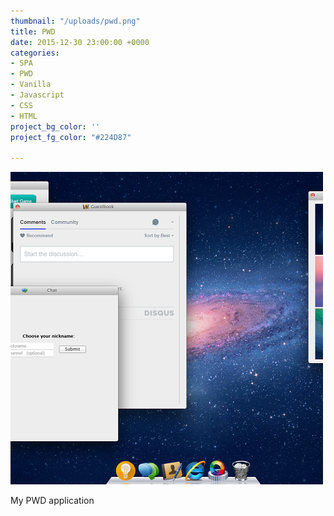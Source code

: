 ```yaml
---
thumbnail: "/uploads/pwd.png"
title: PWD
date: 2015-12-30 23:00:00 +0000
categories:
- SPA
- PWD
- Vanilla
- Javascript
- CSS
- HTML
project_bg_color: ''
project_fg_color: "#224D87"

---
```

![](/uploads/pwd.png)

My PWD application